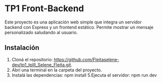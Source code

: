# TP1 Front-Backend

Este proyecto es una aplicación web simple que integra un servidor backend con Express y un frontend estático. Permite mostrar un mensaje personalizado saludando al usuario.

## Instalación

1. Cloná el repositorio:  https://github.com/Fleitaselene-dev/tp1_tplII_Selene_Fleita.git.
3. Abrí una terminal en la carpeta del proyecto.
4. Instalá las dependencias:
npm install
5.Ejecuta el servidor:
npm run dev

